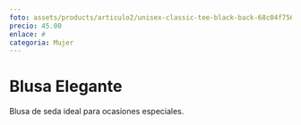 ```yaml
---
foto: assets/products/articulo2/unisex-classic-tee-black-back-68c04f7569335.png
precio: 45.00
enlace: #
categoria: Mujer
---
```

# Blusa Elegante

Blusa de seda ideal para ocasiones especiales.
